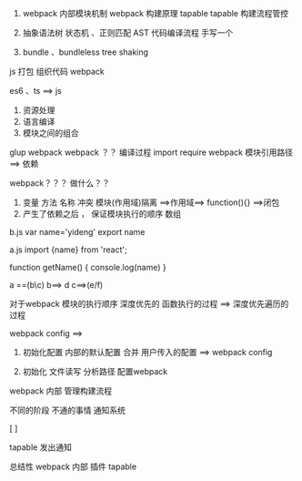 1. webpack 内部模块机制 
    webpack 构建原理 tapable 
    tapable 构建流程管控 

2. 抽象语法树 
    状态机 、正则匹配 AST
    代码编译流程
    手写一个 
    
3. bundle 、bundleless
    tree shaking 

js  打包 组织代码 
webpack

es6 、ts ==> js
1. 资源处理
2. 语言编译 
3. 模块之间的组合

glup  webpack 
webpack ？？ 编译过程 import require 
webpack 模块引用路径 ==> 依赖 

webpack？？？ 做什么？？

1. 变量 方法 名称 冲突   模块(作用域)隔离  ==>作用域==> function(){} ==>闭包
2. 产生了依赖之后 ， 保证模块执行的顺序    数组


b.js 
var name='yideng'
export name


a.js
import {name} from 'react';

function getName() {
    console.log(name)
}


a ==(b\c)
b==> d 
c==>(e/f)

对于webpack 模块的执行顺序 
深度优先的  函数执行的过程  ==> 深度优先遍历的过程



webpack 
    config  ==> 

1. 初始化配置 
    内部的默认配置 合并 用户传入的配置 ==> webpack config

2.  初始化 文件读写 分析路径 配置webpack 

webpack 内部 管理构建流程 

不同的阶段 不通的事情 
通知系统

[  ]

tapable 发出通知  



总结性 webpack 内部 插件  tapable


